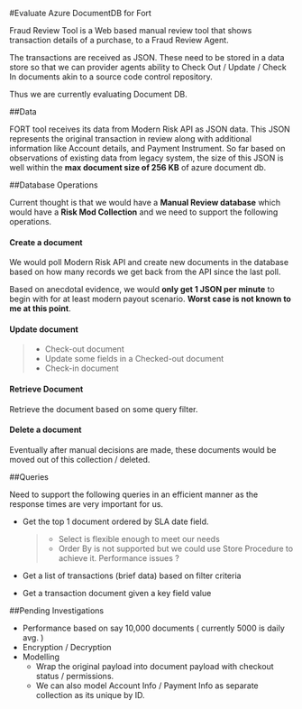 #Evaluate Azure DocumentDB for Fort  

Fraud Review Tool is a Web based manual review tool that shows transaction details of a purchase, to a Fraud Review Agent.

The transactions are received as JSON. These need to be stored in a data store so that we can provider agents ability to Check Out / Update / Check In documents akin to a source code control repository. 

Thus we are currently evaluating Document DB.

##Data

FORT tool receives its data from Modern Risk API as JSON data. This JSON represents the original transaction in review along with additional information like Account details, and Payment Instrument. So far based on observations of existing data from legacy system, the size of this JSON is well within the **max document size of 256 KB** of azure document db.

##Database Operations

Current thought is that we would have a  **Manual Review database** which would have a **Risk Mod Collection** and we need to support the following operations. 

#### <i class="icon-file"></i> Create a document

We would poll Modern Risk API and create new documents in the database based on how many records we get back from the API since the last poll. 

Based on anecdotal evidence, we would **only get 1 JSON per minute** to begin with for at least modern payout scenario. **Worst case is not known to me at this point**.

#### <i class="icon-upload"></i>Update document
  > - Check-out document 
  > - Update some fields in a Checked-out document
  > - Check-in document

#### <i class="icon-download"></i> Retrieve Document

Retrieve the document based on some query filter.

#### <i class="icon-trash"></i> Delete a document

Eventually after manual decisions are made, these documents would be moved out of this collection / deleted. 

##Queries

Need to support the following queries in an efficient manner as the response times are very important for us.  

- Get the top 1 document ordered by SLA date field. 
    > - Select is flexible enough to meet our needs
    > - Order By is not supported but we could use Store Procedure to achieve it. Performance issues ?  
    
- Get a list of transactions (brief data) based on filter criteria
- Get a  transaction document given a key field value  


##Pending Investigations
 - Performance based on say 10,000 documents ( currently 5000 is daily avg. )
 - Encryption / Decryption 
 - Modelling 
   - Wrap the original payload into document payload with checkout status / permissions.
   - We can also model Account Info / Payment Info as separate collection as its unique by ID.
